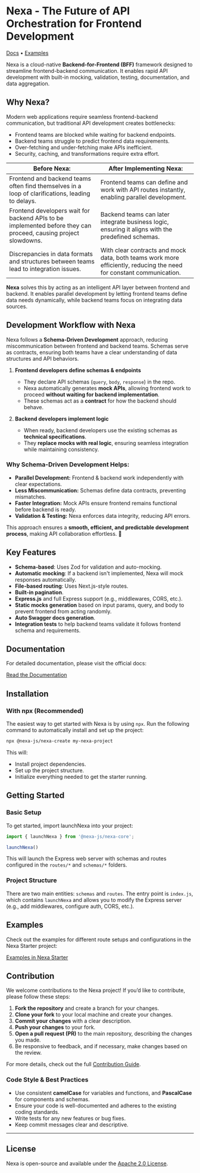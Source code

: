 # Nexa - The Future of API Orchestration for Frontend Development

[Docs](https://nexa-js.github.io/nexa) • [Examples](https://github.com/nexa-js/nexa/tree/main/examples)

Nexa is a cloud-native **Backend-for-Frontend (BFF)** framework designed to streamline frontend-backend communication. It enables rapid API development with built-in mocking, validation, testing, documentation, and data aggregation.

## Why Nexa?

Modern web applications require seamless frontend-backend communication, but traditional API development creates bottlenecks:

- Frontend teams are blocked while waiting for backend endpoints.
- Backend teams struggle to predict frontend data requirements.
- Over-fetching and under-fetching make APIs inefficient.
- Security, caching, and transformations require extra effort.

| Before Nexa: | After Implementing Nexa: |
| ------------ | ------------------------ |
| Frontend and backend teams often find themselves in a loop of clarifications, leading to delays. | Frontend teams can define and work with API routes instantly, enabling parallel development. |
| Frontend developers wait for backend APIs to be implemented before they can proceed, causing project slowdowns. |  Backend teams can later integrate business logic, ensuring it aligns with the predefined schemas. |
| Discrepancies in data formats and structures between teams lead to integration issues. | With clear contracts and mock data, both teams work more efficiently, reducing the need for constant communication. |

**Nexa** solves this by acting as an intelligent API layer between frontend and backend. It enables parallel development by letting frontend teams define data needs dynamically, while backend teams focus on integrating data sources.

## Development Workflow with Nexa

Nexa follows a **Schema-Driven Development** approach, reducing miscommunication between frontend and backend teams. Schemas serve as contracts, ensuring both teams have a clear understanding of data structures and API behaviors.
1. **Frontend developers define schemas & endpoints**
    - They declare API schemas (`query`, `body`, `response`) in the repo.
    - Nexa automatically generates **mock APIs**, allowing frontend work to proceed **without waiting for backend implementation**.
    - These schemas act as a **contract** for how the backend should behave.

2. **Backend developers implement logic**
    - When ready, backend developers use the existing schemas as **technical specifications**.
    - They **replace mocks with real logic**, ensuring seamless integration while maintaining consistency.

### Why Schema-Driven Development Helps:
- **Parallel Development:** Frontend & backend work independently with clear expectations.
- **Less Miscommunication:** Schemas define data contracts, preventing mismatches.
- **Faster Integration:** Mock APIs ensure frontend remains functional before backend is ready.
- **Validation & Testing:** Nexa enforces data integrity, reducing API errors.

This approach ensures a **smooth, efficient, and predictable development process**, making API collaboration effortless. 🚀

## Key Features

- **Schema-based**: Uses Zod for validation and auto-mocking.
- **Automatic mocking**: If a backend isn't implemented, Nexa will mock responses automatically.
- **File-based routing**: Uses Next.js-style routes.
- **Built-in pagination**.
- **Express.js** and full Express support (e.g., middlewares, CORS, etc.).
- **Static mocks generation** based on input params, query, and body to prevent frontend from acting randomly.
- **Auto Swagger docs generation**.
- **Integration tests** to help backend teams validate it follows frontend schema and requirements.

## Documentation

For detailed documentation, please visit the official docs:

[Read the Documentation](https://nexa-js.github.io/nexa/#/)

## Installation

### With npx (Recommended)

The easiest way to get started with Nexa is by using `npx`. Run the following command to automatically install and set up the project:

```bash
npx @nexa-js/nexa-create my-nexa-project
```

This will:
- Install project dependencies.
- Set up the project structure.
- Initialize everything needed to get the starter running.

## Getting Started

### Basic Setup

To get started, import launchNexa into your project:

```javascript
import { launchNexa } from '@nexa-js/nexa-core';

launchNexa()
```

This will launch the Express web server with schemas and routes configured in the `routes/*` and `schemas/*` folders.

### Project Structure

There are two main entities: `schemas` and `routes`. The entry point is `index.js`, which contains `launchNexa` and allows you to modify the Express server (e.g., add middlewares, configure auth, CORS, etc.).

## Examples

Check out the examples for different route setups and configurations in the Nexa Starter project:

[Examples in Nexa Starter](https://nexa-js.github.io/nexa/#/)

## Contribution

We welcome contributions to the Nexa project! If you’d like to contribute, please follow these steps:

1. **Fork the repository** and create a branch for your changes.
2. **Clone your fork** to your local machine and create your changes.
3. **Commit your changes** with a clear description.
4. **Push your changes** to your fork.
5. **Open a pull request (PR)** to the main repository, describing the changes you made.
6. Be responsive to feedback, and if necessary, make changes based on the review.

For more details, check out the full [Contribution Guide](https://nexa-js.github.io/nexa/#/contribution).

### Code Style & Best Practices

- Use consistent **camelCase** for variables and functions, and **PascalCase** for components and schemas.
- Ensure your code is well-documented and adheres to the existing coding standards.
- Write tests for any new features or bug fixes.
- Keep commit messages clear and descriptive.

---

## License

Nexa is open-source and available under the [Apache 2.0 License](https://opensource.org/licenses/Apache-2.0).

